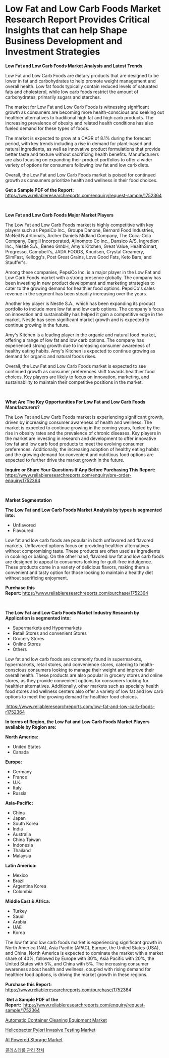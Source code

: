 <p><h1>Low Fat and Low Carb Foods Market Research Report Provides Critical Insights that can help Shape Business Development and Investment Strategies</h1></p><p><strong>Low Fat and Low Carb Foods Market Analysis and Latest Trends</strong></p>
<p><p>Low Fat and Low Carb Foods are dietary products that are designed to be lower in fat and carbohydrates to help promote weight management and overall health. Low fat foods typically contain reduced levels of saturated fats and cholesterol, while low carb foods restrict the amount of carbohydrates, primarily sugars and starches.</p><p>The market for Low Fat and Low Carb Foods is witnessing significant growth as consumers are becoming more health-conscious and seeking out healthier alternatives to traditional high fat and high carb products. The increasing prevalence of obesity and related health conditions has also fueled demand for these types of foods.</p><p>The market is expected to grow at a CAGR of 8.1% during the forecast period, with key trends including a rise in demand for plant-based and natural ingredients, as well as innovative product formulations that provide better taste and texture without sacrificing health benefits. Manufacturers are also focusing on expanding their product portfolios to offer a wider variety of options for consumers following low fat and low carb diets.</p><p>Overall, the Low Fat and Low Carb Foods market is poised for continued growth as consumers prioritize health and wellness in their food choices.</p></p>
<p><strong>Get a Sample PDF of the Report:&nbsp;</strong> <a href="https://www.reliableresearchreports.com/enquiry/request-sample/1752364">https://www.reliableresearchreports.com/enquiry/request-sample/1752364</a></p>
<p>&nbsp;</p>
<p><strong>Low Fat and Low Carb Foods Major Market Players</strong></p>
<p><p>The Low Fat and Low Carb Foods market is highly competitive with key players such as PepsiCo Inc., Groupe Danone, Bernard Food Industries, McNeil Nutritionals, Archer Daniels Midland Company, The Coca-Cola Company, Cargill Incorporated, Ajinomoto Co Inc., Dansico A/S, Ingredion Inc., Nestle S.A., Beneo GmbH, Amy's Kitchen, Great Value, HealthSmart, Progresso, Campbell's, JADA FOODS, Knudsen, Crystal Creamery, SlimFast, Kellogg's, Post Great Grains, Love Good Fats, Keto Bars, and Stauffer's.</p><p>Among these companies, PepsiCo Inc. is a major player in the Low Fat and Low Carb Foods market with a strong presence globally. The company has been investing in new product development and marketing strategies to cater to the growing demand for healthier food options. PepsiCo's sales revenue in the segment has been steadily increasing over the years.</p><p>Another key player is Nestle S.A., which has been expanding its product portfolio to include more low fat and low carb options. The company's focus on innovation and sustainability has helped it gain a competitive edge in the market. Nestle has seen significant market growth and is expected to continue growing in the future.</p><p>Amy's Kitchen is a leading player in the organic and natural food market, offering a range of low fat and low carb options. The company has experienced strong growth due to increasing consumer awareness of healthy eating habits. Amy's Kitchen is expected to continue growing as demand for organic and natural foods rises.</p><p>Overall, the Low Fat and Low Carb Foods market is expected to see continued growth as consumer preferences shift towards healthier food choices. Key players are likely to focus on innovation, marketing, and sustainability to maintain their competitive positions in the market.</p></p>
<p>&nbsp;</p>
<p><strong>What Are The Key Opportunities For Low Fat and Low Carb Foods Manufacturers?</strong></p>
<p><p>The Low Fat and Low Carb Foods market is experiencing significant growth, driven by increasing consumer awareness of health and wellness. The market is expected to continue growing in the coming years, fueled by the rise in obesity rates and the prevalence of chronic diseases. Key players in the market are investing in research and development to offer innovative low fat and low carb food products to meet the evolving consumer preferences. Additionally, the increasing adoption of healthy eating habits and the growing demand for convenient and nutritious food options are expected to further drive the market growth in the future.</p></p>
<p><strong>Inquire or Share Your Questions If Any Before Purchasing This Report:</strong> <a href="https://www.reliableresearchreports.com/enquiry/pre-order-enquiry/1752364">https://www.reliableresearchreports.com/enquiry/pre-order-enquiry/1752364</a></p>
<p>&nbsp;</p>
<p><strong>Market Segmentation</strong></p>
<p><strong>The Low Fat and Low Carb Foods Market Analysis by types is segmented into:</strong></p>
<p><ul><li>Unflavored</li><li>Flavoured</li></ul></p>
<p><p>Low fat and low carb foods are popular in both unflavored and flavored markets. Unflavored options focus on providing healthier alternatives without compromising taste. These products are often used as ingredients in cooking or baking. On the other hand, flavored low fat and low carb foods are designed to appeal to consumers looking for guilt-free indulgence. These products come in a variety of delicious flavors, making them a convenient and tasty option for those looking to maintain a healthy diet without sacrificing enjoyment.</p></p>
<p><strong>Purchase this Report:&nbsp;</strong><a href="https://www.reliableresearchreports.com/purchase/1752364">https://www.reliableresearchreports.com/purchase/1752364</a></p>
<p>&nbsp;</p>
<p><strong>The Low Fat and Low Carb Foods Market Industry Research by Application is segmented into:</strong></p>
<p><ul><li>Supermarkets and Hypermarkets</li><li>Retail Stores and convenient Stores</li><li>Grocery Stores</li><li>Online Stores</li><li>Others</li></ul></p>
<p><p>Low fat and low carb foods are commonly found in supermarkets, hypermarkets, retail stores, and convenience stores, catering to health-conscious consumers looking to manage their weight and improve their overall health. These products are also popular in grocery stores and online stores, as they provide convenient options for consumers looking for healthier alternatives. Additionally, other markets such as specialty health food stores and wellness centers also offer a variety of low fat and low carb options to meet the growing demand for healthier food choices.</p></p>
<p><a href="https://www.reliableresearchreports.com/low-fat-and-low-carb-foods-r1752364">&nbsp;https://www.reliableresearchreports.com/low-fat-and-low-carb-foods-r1752364</a></p>
<p><strong>In terms of Region, the Low Fat and Low Carb Foods Market Players available by Region are:</strong></p>
<p>
    <p> <strong> North America: </strong>
        <ul>
            <li>United States</li>
            <li>Canada</li>
        </ul>
        </p> 
    <p> <strong> Europe: </strong>
        <ul>
            <li>Germany</li>
            <li>France</li>
            <li>U.K.</li>
            <li>Italy</li>
            <li>Russia</li>
        </ul>
        </p> 
    <p> <strong> Asia-Pacific: </strong>
        <ul>
            <li>China</li>
            <li>Japan</li>
            <li>South Korea</li>
            <li>India</li>
            <li>Australia</li>
            <li>China Taiwan</li>
            <li>Indonesia</li>
            <li>Thailand</li>
            <li>Malaysia</li>
        </ul>
        </p> 
    <p> <strong> Latin America: </strong>
        <ul>
            <li>Mexico</li>
            <li>Brazil</li>
            <li>Argentina Korea</li>
            <li>Colombia</li>
        </ul>
        </p> 
    <p> <strong> Middle East & Africa: </strong>
        <ul>
            <li>Turkey</li>
            <li>Saudi</li>
            <li>Arabia</li>
            <li>UAE</li>
            <li>Korea</li>
        </ul>
    </p>
    </p>
<p><p>The low fat and low carb foods market is experiencing significant growth in North America (NA), Asia Pacific (APAC), Europe, the United States (USA), and China. North America is expected to dominate the market with a market share of 40%, followed by Europe with 30%, Asia Pacific with 20%, the United States with 5%, and China with 5%. The increasing consumer awareness about health and wellness, coupled with rising demand for healthier food options, is driving the market growth in these regions.</p></p>
<p><strong>Purchase this Report: </strong><a href="https://www.reliableresearchreports.com/purchase/1752364">https://www.reliableresearchreports.com/purchase/1752364</a></p>
<p>&nbsp;<strong>Get a Sample PDF of the Report:&nbsp;&nbsp;</strong><a href="https://www.reliableresearchreports.com/enquiry/request-sample/1752364">https://www.reliableresearchreports.com/enquiry/request-sample/1752364</a></p>
<p><strong></strong></p>
<p><p><a href="https://www.linkedin.com/pulse/automatic-container-cleaning-equipment-market-size-trends-3xx9e">Automatic Container Cleaning Equipment Market</a></p><p><a href="https://www.linkedin.com/pulse/helicobacter-pylori-invasive-testing-market-key-successful-qraqe">Helicobacter Pylori Invasive Testing Market</a></p><p><a href="https://github.com/RickHolmes3/Market-Research-Report-List-4/blob/main/ai-powered-storage-market.md">AI Powered Storage Market</a></p><p><a href="https://github.com/crfsywufhm81415/Market-Research-Report-List-2/blob/main/204076051986.md">콜레스테롤 관리 장치</a></p></p>
